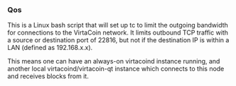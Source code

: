 ### Qos ###

This is a Linux bash script that will set up tc to limit the outgoing bandwidth for connections to the VirtaCoin network. It limits outbound TCP traffic with a source or destination port of 22816, but not if the destination IP is within a LAN (defined as 192.168.x.x).

This means one can have an always-on virtacoind instance running, and another local virtacoind/virtacoin-qt instance which connects to this node and receives blocks from it.
